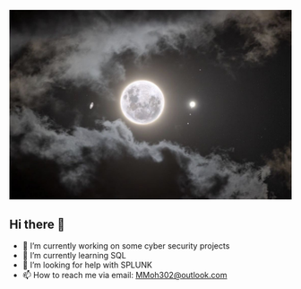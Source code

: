 <p align="center">
  <img src="https://raw.githubusercontent.com/LogsByMahdi/LogsByMahdi/main/moon.jpg" alt="Banner" />
</p>


## Hi there 👋

- 🔭 I’m currently working on some cyber security projects
- 🌱 I’m currently learning SQL
- 🤔 I’m looking for help with SPLUNK
- 📫 How to reach me via email: MMoh302@outlook.com

<!--
**LogsByMahdi/LogsByMahdi** is a ✨ _special_ ✨ repository because its `README.md` (this file) appears on your GitHub profile.

- 🔭 I’m currently working on some cyber security projects
- 🌱 I’m currently learning SQL
- 🤔 I’m looking for help with SPLUNK
- 📫 How to reach me via email: MMoh302@outlook.com
-->

